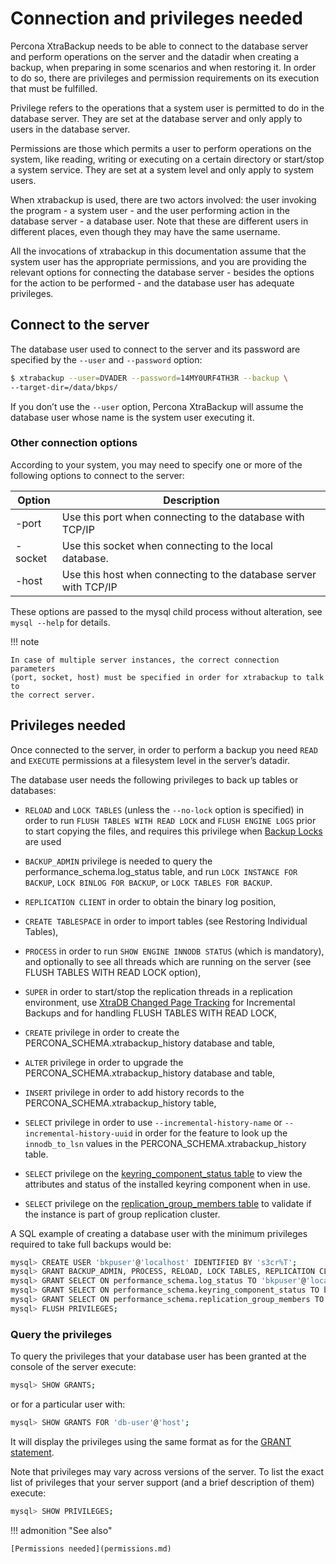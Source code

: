 # Connection and privileges needed

Percona XtraBackup needs to be able to connect to the database server and
perform operations on the server and the datadir when creating a
backup, when preparing in some scenarios and when restoring it. In order to do
so, there are privileges and permission requirements on its execution that
must be fulfilled.

Privilege refers to the operations that a system user is permitted to do in
the database server. They are set at the database server and only apply to
users in the database server.

Permissions are those which permits a user to perform operations on the system,
like reading, writing or executing on a certain directory or start/stop a
system service. They are set at a system level and only apply to system
users.

When xtrabackup is used, there are two actors involved: the user invoking the
program - a system user - and the user performing action in the database
server - a database user. Note that these are different users in different
places, even though they may have the same username.

All the invocations of xtrabackup in this documentation assume that the system
user has the appropriate permissions, and you are providing the relevant options
for connecting the database server - besides the options for the action to be
performed - and the database user has adequate privileges.

## Connect to the server

The database user used to connect to the server and its password are specified
by the `--user` and `--password` option:

```{.bash data-prompt="$"}
$ xtrabackup --user=DVADER --password=14MY0URF4TH3R --backup \
--target-dir=/data/bkps/
```

If you don’t use the `--user` option, Percona XtraBackup will assume
the database user whose name is the system user executing it.

### Other connection options

According to your system, you may need to specify one or more of the following
options to connect to the server:

| Option | Description                                                  |
|------------|------------------------------------------------------------------|
| -port      | Use this port when connecting to the database with TCP/IP        |
| -socket    | Use this socket when connecting to the local database.           |
| -host      | Use this host when connecting to the database server with TCP/IP |

These options are passed to the mysql child process without
alteration, see `mysql --help` for details.

!!! note
 
    In case of multiple server instances, the correct connection parameters
    (port, socket, host) must be specified in order for xtrabackup to talk to
    the correct server.

## Privileges needed

Once connected to the server, in order to perform a backup you need
`READ` and `EXECUTE` permissions at a filesystem level in the server’s datadir.

The database user needs the following privileges to back up tables or databases:

* `RELOAD` and `LOCK TABLES` (unless the `--no-lock`
option is specified) in order to run `FLUSH TABLES WITH READ LOCK` and
`FLUSH ENGINE LOGS` prior to start copying the files, and requires this
privilege when [Backup Locks](https://docs.percona.com/percona-server/8.0/backup-locks.html)
are used

* `BACKUP_ADMIN` privilege is needed to query the
performance_schema.log_status table, and run `LOCK INSTANCE FOR BACKUP`,
`LOCK BINLOG FOR BACKUP`, or `LOCK TABLES FOR BACKUP`.

* `REPLICATION CLIENT` in order to obtain the binary log position,

* `CREATE TABLESPACE` in order to import tables (see Restoring Individual Tables),

* `PROCESS` in order to run `SHOW ENGINE INNODB STATUS` (which is
mandatory), and optionally to see all threads which are running on the
server (see FLUSH TABLES WITH READ LOCK option),

* `SUPER` in order to start/stop the replication threads in a replication
environment, use [XtraDB Changed Page Tracking](https://www.percona.com/doc/percona-server/8.0/changed_page_tracking.html)
for Incremental Backups and for handling FLUSH TABLES WITH READ LOCK,

* `CREATE` privilege in order to create the
PERCONA_SCHEMA.xtrabackup_history database and
table,

* `ALTER` privilege in order to upgrade the
PERCONA_SCHEMA.xtrabackup_history database and
table,

* `INSERT` privilege in order to add history records to the
PERCONA_SCHEMA.xtrabackup_history table,

* `SELECT` privilege in order to use
`--incremental-history-name` or
`--incremental-history-uuid` in order for the feature
to look up the `innodb_to_lsn` values in the
PERCONA_SCHEMA.xtrabackup_history table.

* `SELECT` privilege on the [keyring_component_status table](https://dev.mysql.com/doc/refman/8.1/en/performance-schema-keyring-component-status-table.html) to view the attributes and status of the installed keyring component when in use.

* `SELECT` privilege on the [replication_group_members table](https://dev.mysql.com/doc/refman/8.1/en/performance-schema-replication-group-members-table.html) to validate if the instance is part of group replication cluster.

A SQL example of creating a database user with the minimum privileges required to take full backups would be:

```{.bash data-prompt="mysql>"}
mysql> CREATE USER 'bkpuser'@'localhost' IDENTIFIED BY 's3cr%T';
mysql> GRANT BACKUP_ADMIN, PROCESS, RELOAD, LOCK TABLES, REPLICATION CLIENT ON *.* TO 'bkpuser'@'localhost';
mysql> GRANT SELECT ON performance_schema.log_status TO 'bkpuser'@'localhost';
mysql> GRANT SELECT ON performance_schema.keyring_component_status TO bkpuser@'localhost';
mysql> GRANT SELECT ON performance_schema.replication_group_members TO bkpuser@'localhost';
mysql> FLUSH PRIVILEGES;
```

### Query the privileges

To query the privileges that your database user has been granted at the console of the server execute:

```{.bash data-prompt="mysql>"}
mysql> SHOW GRANTS;
```

or for a particular user with:

```{.bash data-prompt="mysql>"}
mysql> SHOW GRANTS FOR 'db-user'@'host';
```

It will display the privileges using the same format as for
the [GRANT statement](https://dev.mysql.com/doc/refman/8.1/en/show-grants.html).

Note that privileges may vary across versions of the server. To list the
exact list of privileges that your server support (and a brief description
of them) execute:

```{.bash data-prompt="mysql>"}
mysql> SHOW PRIVILEGES;
```

!!! admonition "See also"

    [Permissions needed](permissions.md)